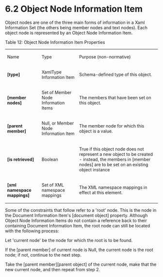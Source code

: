 <html dir="LTR" xmlns:mshelp="http://msdn.microsoft.com/mshelp" xmlns:ddue="http://ddue.schemas.microsoft.com/authoring/2003/5" xmlns:xlink="http://www.w3.org/1999/xlink" xmlns:tool="http://www.microsoft.com/tooltip"><body><input type="hidden" id="userDataCache" class="userDataStyle"><input type="hidden" id="hiddenScrollOffset"><img id="dropDownImage" style="display:none; height:0; width:0;" src="../local/drpdown.gif"><img id="dropDownHoverImage" style="display:none; height:0; width:0;" src="../local/drpdown_orange.gif"><img id="collapseImage" style="display:none; height:0; width:0;" src="../local/collapse.gif"><img id="expandImage" style="display:none; height:0; width:0;" src="../local/exp.gif"><img id="collapseAllImage" style="display:none; height:0; width:0;" src="../local/collall.gif"><img id="expandAllImage" style="display:none; height:0; width:0;" src="../local/expall.gif"><img id="copyImage" style="display:none; height:0; width:0;" src="../local/copycode.gif"><img id="copyHoverImage" style="display:none; height:0; width:0;" src="../local/copycodeHighlight.gif"><div id="header"><h1 class="heading">6.2 Object Node Information Item</h1></div><div id="mainSection"><div id="mainBody"><div id="allHistory" class="saveHistory" onsave="saveAll()" onload="loadAll()"></div>




<p xmlns:wsd="http://wsdev.schemas.microsoft.com/authoring/2008/2" xmlns:msxsl="urn:schemas-microsoft-com:xslt" xmlns:script="urn:script" xmlns:build="urn:build">
<div id="sectionSection0" class="section" name="collapseableSection"><content xmlns="http://ddue.schemas.microsoft.com/authoring/2003/5" xmlns:wsd="http://wsdev.schemas.microsoft.com/authoring/2008/2" xmlns:msxsl="urn:schemas-microsoft-com:xslt" xmlns:script="urn:script" xmlns:build="urn:build">
				</content></div><div id="sectionSection1" class="section" name="collapseableSection"><content xmlns="http://ddue.schemas.microsoft.com/authoring/2003/5" xmlns:wsd="http://wsdev.schemas.microsoft.com/authoring/2008/2" xmlns:msxsl="urn:schemas-microsoft-com:xslt" xmlns:script="urn:script" xmlns:build="urn:build">
					<p xmlns="">Object nodes are one of the three main forms of information in a <mshelp:link keywords="b2ed9a71-4bb1-4ab2-9aa2-a634e80f2fa4" tabindex="0">Xaml Information Set</mshelp:link> (the others being member nodes and text nodes). Each object node is represented by an Object Node Information Item.</p>
					<p xmlns="">Table 12: Object Node Information Item Properties</p>
					<p xmlns=""><b></b></p><table class="ProtocolAuthoredTable" xmlns=""><tr>
								<td id="ShadedCell">
									<p>Name</p>
								</td>
								<td id="ShadedCell">
									<p>Type</p>
								</td>
								<td id="ShadedCell">
									<p>Purpose (non-normative)</p>
								</td>
							</tr><tr>
							<td>
								<p>
									<b>[type]</b>
								</p>
							</td>
							<td>
								<p>
									<mshelp:link keywords="f8aaaa8d-273b-4aa6-bbc6-4e4f6ee96155" tabindex="0">XamlType Information Item</mshelp:link>
								</p>
							</td>
							<td>
								<p>Schema-defined type of this object.</p>
							</td>
						</tr><tr>
							<td>
								<p>
									<b>[member nodes]</b>
								</p>
							</td>
							<td>
								<p>Set of <mshelp:link keywords="43fc2c97-7f45-47db-b247-995848831f7a" tabindex="0">Member Node Information Items</mshelp:link></p>
							</td>
							<td>
								<p>The members that have been set on this object.</p>
							</td>
						</tr><tr>
							<td>
								<p>
									<b>[parent member]</b>
								</p>
							</td>
							<td>
								<p>Null, or <mshelp:link keywords="43fc2c97-7f45-47db-b247-995848831f7a" tabindex="0">Member Node Information Item</mshelp:link></p>
							</td>
							<td>
								<p>The member node for which this object is a value.</p>
							</td>
						</tr><tr>
							<td>
								<p>
									<b>[is retrieved]</b>
								</p>
							</td>
							<td>
								<p>
									<mshelp:link keywords="81924f40-00c9-4103-8d07-40bad0dbc3dd" tabindex="0">Boolean</mshelp:link>
								</p>
							</td>
							<td>
								<p>True if this object node does not represent a new object to be created - instead, the members in [member nodes] are to be set on an existing object instance</p>
							</td>
						</tr><tr>
							<td>
								<p>
									<b>[xml namespace mappings]</b>
								</p>
							</td>
							<td>
								<p>Set of XML namespace mappings</p>
							</td>
							<td>
								<p>The XML namespace mappings in effect at this element.</p>
							</td>
						</tr></table>
					<p xmlns="">Some of the constraints that follow refer to a 'root' node. This is the node in the <mshelp:link keywords="5430d8be-cd8c-4729-87c1-a8a69c6c8be0" tabindex="0">Document Information Item's</mshelp:link> [document object] property. Although Object Node Information Items do not contain a reference back to their containing <mshelp:link keywords="5430d8be-cd8c-4729-87c1-a8a69c6c8be0" tabindex="0">Document Information Item</mshelp:link>, the root node can still be located with the following process:</p>
					<p xmlns="">Let 'current node' be the node for which the root is to be found.</p>
					<p xmlns="">If the [parent member] of current node is Null, the current node is the root node; if not, continue to the next step.</p>
					<p xmlns="">Take the [parent member][parent object] of the current node, make that the new current node, and then repeat from step 2.</p>
				</content></div><!--[if gte IE 5]>
			<tool:tip element="languageFilterToolTip" avoidmouse="false"/>
		<![endif]--></div><a name="feedback"></a><span></span></div></body></html>